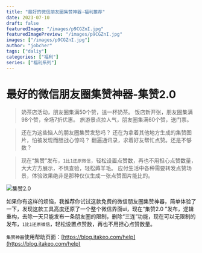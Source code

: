 ```yaml
---
title: "最好的微信朋友圈集赞神器-福利推荐"
date: 2023-07-10
draft: false
featuredImage: "/images/p9CGZnI.jpg"
featuredImagePreview: "/images/p9CGZnI.jpg"
images: ["/images/p9CGZnI.jpg"]
author: "jobcher"
tags: ["daliy"]
categories: ["福利"]
series: ["福利系列"]
---
```


# 最好的微信朋友圈集赞神器-集赞2.0

> 奶茶店活动，朋友圈集满50个赞，送一杯奶茶。
> 饭店新开张，朋友圈集满98个赞，全场7折优惠。
> 旅游景点拉人气，朋友圈集满60个赞，送门票。

> 还在为这些恼人的朋友圈集赞发愁吗？
> 还在为拿着其他地方生成的集赞图片，怕被发现而胆战心惊吗？
> 翻遍通讯录，求着好友帮忙点赞。还是不够数？

> 现在“集赞”发布，`1比1还原微信`，轻松设置点赞数，再也不用担心点赞数量，大大方方展示，不惧查验，轻松薅羊毛。
>应付生活中各种需要转发点赞场景，体验效果绝非是那种仅仅生成一张点赞图片能比的。

![集赞2.0](/images/p9CGZnI.jpg)  
  
如果你有这样的烦恼，我推荐你试试这款免费的微信朋友圈集赞神器，简单体验了一下，发现这款工具高度还原了一个整个微信界面ui，现在“集赞2.0 ”发布，逻辑重构，去除一天只能发布一条朋友圈的限制，删除“三连”功能，现在可以无限制的发布，`1比1还原微信`，轻松设置点赞数，再也不用担心点赞数量。  
  
`集赞神器`使用帮助页面：[https://blog.itakeo.com/help](https://blog.itakeo.com/help)